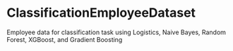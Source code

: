 # ClassificationEmployeeDataset
Employee data for classification task using Logistics, Naive Bayes, Random Forest, XGBoost, and Gradient Boosting
